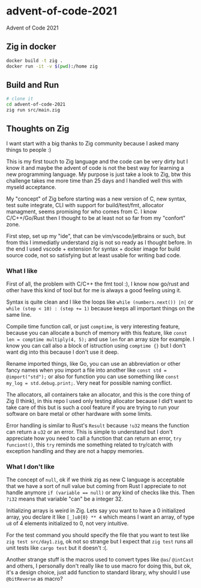 # advent-of-code-2021
Advent of Code 2021

## Zig in docker
```bash
docker build -t zig .
docker run -it -v $(pwd):/home zig
```

## Build and Run
```bash
# clone it
cd advent-of-code-2021
zig run src/main.zig
```

## Thoughts on Zig

I want start with a big thanks to Zig community because I asked many things to people :)

This is my first touch to Zig language and the code can be very dirty but I know it and maybe the advent
of code is not the best way for learning a new programming language. My purpose is just take a look to Zig, btw this challenge takes me more time than 25 days and I handled well this with myseld acceptance.

My "concept" of Zig before starting was a new version of C, new syntax, test suite integrate, CLI with support for build/test/fmt, allocator managment, seems promising for who comes from C.
I know C/C++/Go/Rust then I thought to be at least not so far from my "confort" zone.

First step, set up my "ide", that can be vim/vscode/jetbrains or such, but from this I immediatly understand zig is not so ready as I thought before. In the end I used vscode + extension for syntax + docker image for build source code, not so satisfying but at least usable for writing bad code.

### What I like

First of all, the problem with C/C++ the fmt tool :), I know now go/rust and other have this kind of tool but for me is always a good feeling using it.

Syntax is quite clean and I like the loops like `while (numbers.next()) |n|` or `while (step < 10) : (step += 1)` because keeps all important things on the same line.

Compile time function call, or just `comptime`, is very interesting feature, because you can allocate a bunch of memory with this feature, like `const len = comptime multiply(4, 5);` and use `len` for an array size for example. I know you can call also a block of istruction using `comptime {}` but I don't want dig into this because I don't use it deep.

Rename imported things, like Go, you can use an abbreviation or other fancy names when you import a file into another like `const std = @import("std");` or also for function you can use something like `const my_log = std.debug.print;`. Very neat for possible naming conflict.

The allocators, all containers take an allocator, and this is the core thing of Zig (I think), in this repo I used only testing allocator because I did't want to take care of this but is such a cool feature if you are trying to run your software on bare metal or other hardware with some limits.

Error handling is similar to Rust's `Result` because `!u32` means the function can return a `u32` or an error. This is simple to understand but I don't appreciate how you need to call a function that can return an error, `try funciont()`, this `try` reminds me something related to try/catch with exception handling and they are not a happy memories.

### What I don't like

The concept of `null`, ok if we think zig as new C language is acceptable that we have a sort of null value but coming from Rust I appreciate to not handle anymore `if (variable == null)` or any kind of checks like this. Then `?i32` means that variable "can" be a integer 32.

Initializing arrays is weird in Zig. Lets say you want to have a 0 initialized array, you declare it like `[_]u8{0} ** 4` which means I want an array, of type `u8` of 4 elements initialized to 0, not very intuitive.

For the test command you should specify the file that you want to test like `zig test src/day1.zig`, ok not so strange but I expect that `zig test` runs all unit tests like `cargo test` but it doesn't :(.

Another strange stuff is the macros used to convert types like `@as`/ `@intCast` and others, I personally don't really like to use macro for doing this, but ok, it's a design choice, just add function to standard library, why should I use `@bitReverse` as macro?